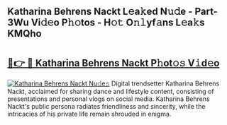 ## Katharina Behrens Nackt L𝚎a𝚔ed N𝚞𝚍e - Part-3Wu Vi𝚍𝚎o P𝚑𝚘tos - H𝚘𝚝 O𝚗𝚕yf𝚊ns L𝚎a𝚔s KMQho

# <h2><a href="http://kfccgu.oniu.top/?m=Katharina+Behrens+Nackt">🔗👉 🔴 Katharina Behrens Nackt P𝚑ot𝚘𝚜 V𝚒d𝚎o</a></h2>

[![Katharina Behrens Nackt Nu𝚍e𝚜](https://i.imgur.com/0qMVB7G.gif)](http://kfccgu.oniu.top/?m=Katharina+Behrens+Nackt)
Digital trendsetter Katharina Behrens Nackt, acclaimed for sharing dance and lifestyle content, consisting of presentations and personal vlogs on social media. Katharina Behrens Nackt's public persona radiates friendliness and sincerity, while the intricacies of his private life remain shrouded in enigma.  
